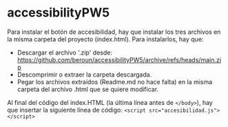 # accessibilityPW5

Para instalar el botón de accesibilidad, hay que instalar los tres archivos en la misma carpeta del proyecto (index.html). Para instalarlos, hay que:
- Descargar el archivo '.zip' desde: https://github.com/beroun/accessibilityPW5/archive/refs/heads/main.zip
- Descomprimir o extraer la carpeta descargada.
- Pegar los archivos extraídos (Readme.md no hace falta) en la misma carpeta del archivo .html que se quiere modificar.

Al final del código del index.HTML (la última línea antes de ```</body>```), hay que insertar la siguiente línea de código:
```<script src="accesibilidad.js"></script>```
